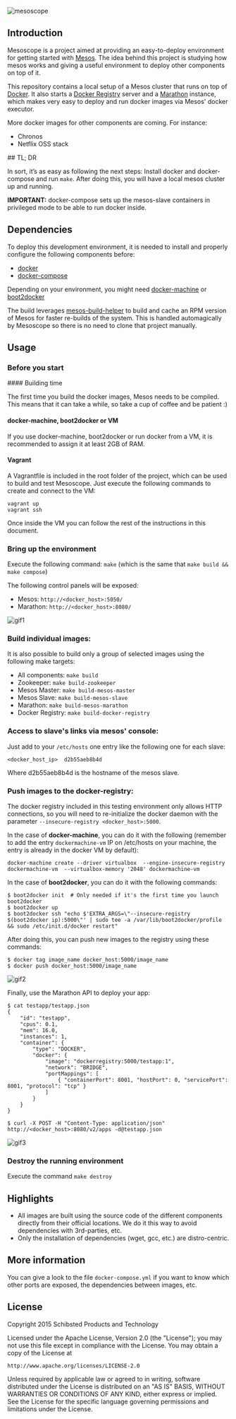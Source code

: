 ![mesoscope](https://cloud.githubusercontent.com/assets/1223476/10282235/ee246ce6-6b79-11e5-87a3-e5e2bfe1a8d7.png)

## Introduction

Mesoscope is a project aimed at providing an easy-to-deploy environment
for getting started with [Mesos](http://mesos.apache.org/). The
idea behind this project is studying how mesos works and giving a
useful environment to deploy other components on top of it.

This repository contains a local setup of a Mesos cluster  that runs on top of
[Docker](https://www.docker.com/). It also starts a
[Docker Registry](https://docs.docker.com/registry/) server and a
[Marathon](https://mesosphere.github.io/marathon/) instance, which
makes very easy to deploy and run docker images via Mesos' docker
executor.

More docker images for other components are coming. For instance:
* Chronos
* Netflix OSS stack


## TL; DR

In sort, it’s as easy as following the next steps: Install docker
and docker-compose and run `make`. After doing this, you
will have a local mesos cluster up and running.

**IMPORTANT:** docker-compose sets up the mesos-slave containers
in privileged mode to be able to run docker inside.


## Dependencies

To deploy this development environment, it is needed to install and properly
configure the following components before:
* [docker](https://www.docker.com/)
* [docker-compose](https://docs.docker.com/compose/)

Depending on your environment, you might need 
[docker-machine](https://docs.docker.com/machine/) or 
[boot2docker](http://boot2docker.io)

The build leverages
[mesos-build-helper](https://github.com/danigiri/mesos-build-helper) to build
and cache an RPM version of Mesos for faster re-builds of the system. This is
handled automagically by Mesoscope so there is no need to clone that project
manually.

## Usage

### Before you start

#### Building time

The first time you build the docker images, Mesos needs to be compiled. This
means that it can take a while, so take a cup of coffee and be patient :)

#### docker-machine, boot2docker or VM

If you use docker-machine, boot2docker or run docker from a VM, it is
recommended to assign it at least 2GB of RAM.

#### Vagrant

A Vagrantfile is included in the root folder of the project, which can be used
to build and test Mesoscope. Just execute the following commands to create and
connect to the VM:

```
vagrant up
vagrant ssh
```

Once inside the VM you can follow the rest of the instructions in this
document.

### Bring up the environment

Execute the following command: `make` (which is the same that `make build && make compose`)

The following control panels will be exposed:
* Mesos: `http://<docker_host>:5050/`
* Marathon: `http://<docker_host>:8080/`

![gif1](https://cloud.githubusercontent.com/assets/1223476/9304778/10b268a8-44ec-11e5-9c15-b1d630177516.gif)

### Build individual images:

It is also possible to build only a group of selected images using the
following make targets:
* All components: `make build`
* Zookeeper: `make build-zookeeper`
* Mesos Master: `make build-mesos-master`
* Mesos Slave: `make build-mesos-slave`
* Marathon: `make build-mesos-marathon`
* Docker Registry: `make build-docker-registry`

### Access to slave's links via mesos' console:

Just add to your `/etc/hosts` one entry like the following one for each slave:

```
<docker_host_ip>  d2b55aeb8b4d
```

Where d2b55aeb8b4d is the hostname of the mesos slave.

### Push images to the docker-registry:

The docker registry included in this testing environment only allows HTTP
connections, so you will need to re-initialize the docker daemon with the
parameter `--insecure-registry <docker_host>:5000`.

In the case of **docker-machine**, you can do it with the following (remember
to add the entry `dockermachine-vm` IP on /etc/hosts on your machine, the entry
is already in the docker VM by default):

```
docker-machine create --driver virtualbox  --engine-insecure-registry dockermachine-vm  --virtualbox-memory '2048' dockermachine-vm
```

In the case of **boot2docker**, you can do it with the following commands:

```
$ boot2docker init  # Only needed if it's the first time you launch boot2docker
$ boot2docker up
$ boot2docker ssh "echo $'EXTRA_ARGS=\"--insecure-registry $(boot2docker ip):5000\"' | sudo tee -a /var/lib/boot2docker/profile && sudo /etc/init.d/docker restart"
```

After doing this, you can push new images to the registry using these commands:

```
$ docker tag image_name docker_host:5000/image_name
$ docker push docker_host:5000/image_name
```

![gif2](https://cloud.githubusercontent.com/assets/1223476/9304780/1783a840-44ec-11e5-9cf9-9505c253e556.gif)

Finally, use the Marathon API to deploy your app:

```
$ cat testapp/testapp.json
{
	"id": "testapp",
	"cpus": 0.1,
	"mem": 16.0,
	"instances": 1,
	"container": {
		"type": "DOCKER",
		"docker": {
			"image": "dockerregistry:5000/testapp:1",
			"network": "BRIDGE",
			"portMappings": [
				{ "containerPort": 8001, "hostPort": 0, "servicePort": 8001, "protocol": "tcp" }
			]
		}
	}
}

$ curl -X POST -H "Content-Type: application/json" http://<docker_host>:8080/v2/apps -d@testapp.json
```

![gif3](https://cloud.githubusercontent.com/assets/1223476/9304784/1b6c38be-44ec-11e5-87e5-693829c410d8.gif)

### Destroy the running environment

Execute the command `make destroy`

## Highlights

* All images are built using the source code of the different components
  directly from their official locations. We do it this way to avoid
  dependencies with 3rd-parties, etc.
* Only the installation of dependencies (wget, gcc, etc.) are distro-centric.

## More information

You can give a look to the file `docker-compose.yml` if you want to know which
other ports are exposed, the dependencies between images, etc.

## License

Copyright 2015 Schibsted Products and Technology

Licensed under the Apache License, Version 2.0 (the "License");
you may not use this file except in compliance with the License.
You may obtain a copy of the License at

	http://www.apache.org/licenses/LICENSE-2.0

Unless required by applicable law or agreed to in writing, software
distributed under the License is distributed on an "AS IS" BASIS,
WITHOUT WARRANTIES OR CONDITIONS OF ANY KIND, either express or implied.
See the License for the specific language governing permissions and
limitations under the License.

